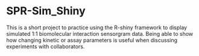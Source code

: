 # SPR-Sim_Shiny

This is a short project to practice using the R-shiny framework to display simulated
1:1 biomolecular interaction sensorgram data. Being able to show how changing
kinetic or assay parameters is useful when discussing experiments with collaborators.
